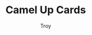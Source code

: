 ---
layout: game
title: Camel Up Cards
categories: games
author: Troy

stats:
  players: 2-6
  age: 8+
  playtime:
    setup: 5 mins
    cleanup: 5 mins
    gametime: 30-60 mins

quotes:
  - name: Kid 1
    title: age 3
    quote: It's the awesomest to ever awesome
  - name: Kid 1
    title: age 3
    quote: This one makes my face melt

summary: |
  *Camel Up Cards* is the card based variant of the Camel Up board game.
  Instead of relying on the roll of the dice, each player chooses cards to build a single racing deck that will determine how the camels run each leg of the race.
  Each player also retains a single secret card to play on any turn in hopes of influencing the race in their favor.
  Then the betting begins as the camels race toward the finish line (literally) on top of one another.

  Watch out for the Palm Tree and Fennec as they help and hinder the camels along the way.
  Hold steady if your camel falls behind as the occasional sandstorm has been known to even the racing field quickly.

  This game of unpredictable jockeying for position is bound to leave you laughing and provide a good family game night.

review: |
  I stumbled across *Camel Up Cards* a while back when, on a whim, I chose it as the "Official Game of Staycation 2017."
  It turned out to be a hit as the entire family (kids age 5-9 at the time) was able to participate on their own and have fun doing so.
  There is enough luck in the game that the younger kids who bet randomly did well enough to keep them engaged.
  And the older ones who bet with a more thoughtful approach learned that sometimes well laid plans don't go...well, as planned. 
  *This proved to be a great teachable moment :)*

  The wacky unpredictability makes for good laughs and lots of collective "Arrrrrg"s.
  I love to teach this game to new people and have often found the family coming back to it as well.

teachability: |
  While the recommended age is 8+ we have been playing with kids aged 5+ with no issue.

  The game is very easy to teach gamers of all ages as you have two basic actions on your turn:

  - Take a Racing action
  - Take a Betting action

  The building of the racing deck changes based on the number of players, but there are great visual helper cards so you don't have to remember all the details.

  Teaching the rules takes about 5-10 minutes.

modifications:
  summary:
    I have found Camel Up Cards to be accessible to gamers of pretty much all ages.
    But if you do have little ones that want to play here's a few *simplifications* that work well without losing the heart of the gameplay.
  mods:
    - Remove the Fennec and the Palm Tree to simplify racing actions
    - Remove race Overall Winner/Loser cards to simplify betting actions

---